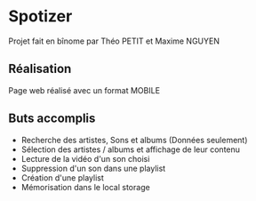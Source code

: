 # Spotizer
Projet fait en bînome par Théo PETIT et Maxime NGUYEN

## Réalisation
Page web réalisé avec un format MOBILE

## Buts accomplis
- Recherche des artistes, Sons et albums (Données seulement)
- Sélection des artistes / albums et affichage de leur contenu
- Lecture de la vidéo d'un son choisi
- Suppression d'un son dans une playlist
- Création d'une playlist
- Mémorisation dans le local storage
